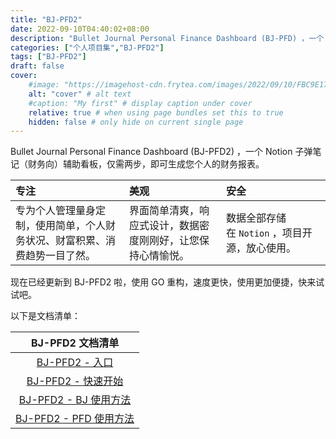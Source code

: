 ```yaml
---
title: "BJ-PFD2"
date: 2022-09-10T04:40:02+08:00
description: "Bullet Journal Personal Finance Dashboard (BJ-PFD) ，一个 Notion 子弹笔记（财务向）辅助看板。"
categories: ["个人项目集","BJ-PFD2"]
tags: ["BJ-PFD2"]
draft: false
cover:
    #image: "https://imagehost-cdn.frytea.com/images/2022/09/10/FBC9E170-AC72-44AA-8A17-4D21BCCC7AE21dda98e00bd9bc36.jpg" # image path/url
    alt: "cover" # alt text
    #caption: "My first" # display caption under cover
    relative: true # when using page bundles set this to true
    hidden: false # only hide on current single page
---
```


Bullet Journal Personal Finance Dashboard (BJ-PFD2) ，一个 Notion 子弹笔记（财务向）辅助看板，仅需两步，即可生成您个人的财务报表。

| 专注 | 美观 | 安全 |
| :-- | :-- | :-- |
| 专为个人管理量身定制，使用简单，个人财务状况、财富积累、消费趋势一目了然。 | 界面简单清爽，响应式设计，数据密度刚刚好，让您保持心情愉悦。 | 数据全部存储在 `Notion` ，项目开源，放心使用。 |

现在已经更新到 BJ-PFD2 啦，使用 GO 重构，速度更快，使用更加便捷，快来试试吧。

以下是文档清单：

| BJ-PFD2 文档清单 |
| :--: |
| [BJ-PFD2 - 入口](https://bjpfd2.frytea.com/) |
| [BJ-PFD2 - 快速开始](/technology/bj-pfd2/overview/) |
| [BJ-PFD2 - BJ 使用方法](/technology/bj-pfd2/bj-tutor/) |
| [BJ-PFD2 - PFD 使用方法](/technology/bj-pfd2/pfd-tutor/) |
